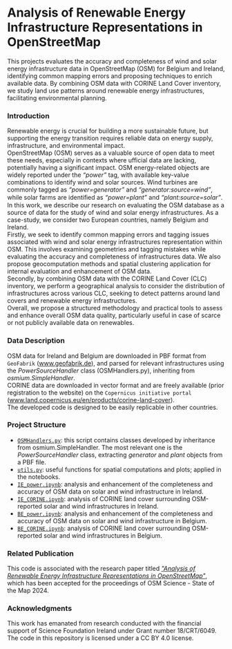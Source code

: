 # Analysis of Renewable Energy Infrastructure Representations in OpenStreetMap

This projects evaluates the accuracy and completeness of wind and solar energy infrastructure data in OpenStreetMap (OSM) for Belgium and Ireland, identifying common mapping errors and proposing techniques to enrich available data. By combining OSM data with CORINE Land Cover inventory, we study land use patterns around renewable energy infrastructures, facilitating environmental planning.

### Introduction
Renewable energy is crucial for building a more sustainable future, but supporting the energy transition requires reliable data on energy supply, infrastructure, and environmental impact.  
OpenStreetMap (OSM) serves as a valuable source of open data to meet these needs, especially in contexts where ufficial data are lacking, potentially having a significant impact. OSM energy-related objects are widely reported under the *“power”* tag, with available key-value combinations to identify wind and solar sources. Wind turbines are commonly tagged as *“power=generator”* and *“generator:source=wind”*, while solar farms are identiﬁed as *“power=plant”* and *“plant:source=solar”*.  
In this work, we describe our research on evaluating the OSM database as a source of data for the study of wind and solar energy infrastructures. As a case-study, we consider two European countries, namely Belgium and Ireland.  
Firstly, we seek to identify common mapping errors and tagging issues associated with wind and solar energy infrastructures representation within OSM. This involves examining geometries and tagging mistakes while evaluating the accuracy and completeness of infrastructures data. We also propose geocomputation methods and spatial clustering application for internal evaluation and enhancement of OSM data.  
Secondly, by combining OSM data with the CORINE Land Cover (CLC) inventory, we perform a geographical analysis to consider the distribution of infrastructures across various CLC, seeking to detect patterns around land covers and renewable energy infrastructures.  
Overall, we propose a structured methodology and practical tools to assess and enhance overall OSM data quality, particularly useful in case of scarce or not publicly available data on renewables.

### Data Description
OSM data for Ireland and Belgium are downloaded in PBF format from `GeoFabrik` (www.geofabrik.de), and parsed for relevant infrastructures using the *PowerSourceHandler* class (OSMHandlers.py), inheriting from *osmium.SimpleHandler*.  
CORINE data are downloaded in vector format and are freely available (prior registration to the website) on the `Copernicus initiative portal` (www.land.copernicus.eu/en/products/corine-land-cover).  
The developed code is designed to be easily replicable in other countries.

### Project Structure
- [`OSMHandlers.py`](https://github.com/luisalopresti/OSMRenewables/blob/main/src/OSMHandlers.py): this script contains classes developed by inheritance from osmium.SimpleHandler. The most relevant one is the *PowerSourceHandler* class, extracting *generator* and *plant* objects from a PBF file.  
- [`utils.py`](https://github.com/luisalopresti/OSMRenewables/blob/main/src/utils.py): useful functions for spatial computations and plots; applied in the notebooks.
- [`IE_power.ipynb`](https://github.com/luisalopresti/OSMRenewables/blob/main/src/IE_power.ipynb): analysis and enhancement of the completeness and accuracy of OSM data on solar and wind infrastructure in Ireland.
- [`IE_CORINE.ipynb`](https://github.com/luisalopresti/OSMRenewables/blob/main/src/IE_CORINE.ipynb): analysis of CORINE land cover surrounding OSM-reported solar and wind infrastructures in Ireland.
- [`BE_power.ipynb`](https://github.com/luisalopresti/OSMRenewables/blob/main/src/BE_power.ipynb): analysis and enhancement of the completeness and accuracy of OSM data on solar and wind infrastructure in Belgium.
- [`BE_CORINE.ipynb`](https://github.com/luisalopresti/OSMRenewables/blob/main/src/BE_CORINE.ipynb): analysis of CORINE land cover surrounding OSM-reported solar and wind infrastructures in Belgium.

### Related Publication
This code is associated with the research paper titled [*"Analysis of Renewable Energy Infrastructure Representations in OpenStreetMap"*](https://2024.stateofthemap.org/sessions/MKPJFW/), which has been accepted for the proceedings of OSM Science - State of the Map 2024. 

### Acknowledgments
This work has emanated from research conducted with the financial support of Science Foundation Ireland under Grant number 18/CRT/6049.  
The code in this repository is licensed under a CC BY 4.0 license.
